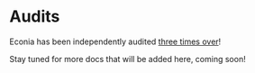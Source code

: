 # Audits

Econia has been independently audited [three times over]!

Stay tuned for more docs that will be added here, coming soon!

<!---Alphabetized reference links-->

[three times over]: ../security